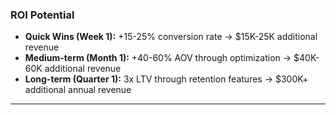 ### ROI Potential

- **Quick Wins (Week 1):** +15-25% conversion rate → $15K-25K additional revenue
- **Medium-term (Month 1):** +40-60% AOV through optimization → $40K-60K additional revenue
- **Long-term (Quarter 1):** 3x LTV through retention features → $300K+ additional annual revenue

---
